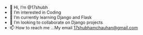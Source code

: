 - 👋 Hi, I’m @17shubh
- 👀 I’m interested in Coding
- 🌱 I’m currently learning Django and Flask
- 💞️ I’m looking to collaborate on Django projects
- 📫 How to reach me ...My email 17shubhamchauhan@gmail.com

<!---
17shubh/17shubh is a ✨ special ✨ repository because its `README.md` (this file) appears on your GitHub profile.
You can click the Preview link to take a look at your changes.
--->
